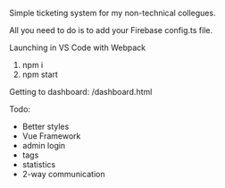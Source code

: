 ﻿Simple ticketing system for my non-technical collegues.

All you need to do is to add your Firebase config.ts file.

Launching in VS Code with Webpack
1. npm i
2. npm start

Getting to dashboard: /dashboard.html

Todo:
 - Better styles
 - Vue Framework
 - admin login
 - tags
 - statistics
 - 2-way communication
